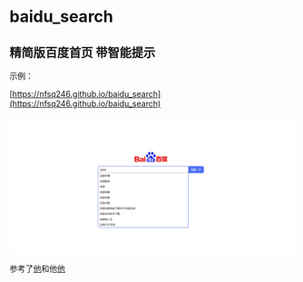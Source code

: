# baidu_search

## 精简版百度首页 带智能提示

示例：

[https://nfsq246.github.io/baidu_search](https://nfsq246.github.io/baidu_search)

![image](ex.png)

参考了[他](https://github.com/windycn/Baidu_Html-css)和他[他](https://github.com/t1amo22/baidu_search)